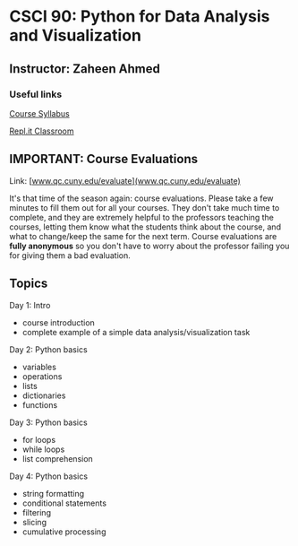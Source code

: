 # CSCI 90: Python for Data Analysis and Visualization

## Instructor: Zaheen Ahmed

### Useful links

[Course Syllabus](https://docs.google.com/document/d/1iyGkSuB2FmRTIiKdZc2TRJI3skx_v6Wge_2uWjQwnV4/edit?usp=sharing)

[Repl.it Classroom](https://repl.it/teacher/classrooms/116522)

## IMPORTANT: Course Evaluations

Link: [www.qc.cuny.edu/evaluate](www.qc.cuny.edu/evaluate)

It's that time of the season again: course evaluations. Please take a few minutes to fill them out for all your courses. They don't take much time to complete, and they are extremely helpful to the professors teaching the courses, letting them know what the students think about the course, and what to change/keep the same for the next term. Course evaluations are **fully anonymous** so you don't have to worry about the professor failing you for giving them a bad evaluation.

## Topics

Day 1: Intro

- course introduction
- complete example of a simple data analysis/visualization task

Day 2: Python basics

- variables
- operations
- lists
- dictionaries
- functions

Day 3: Python basics

- for loops
- while loops
- list comprehension

Day 4: Python basics

- string formatting
- conditional statements
- filtering
- slicing
- cumulative processing
